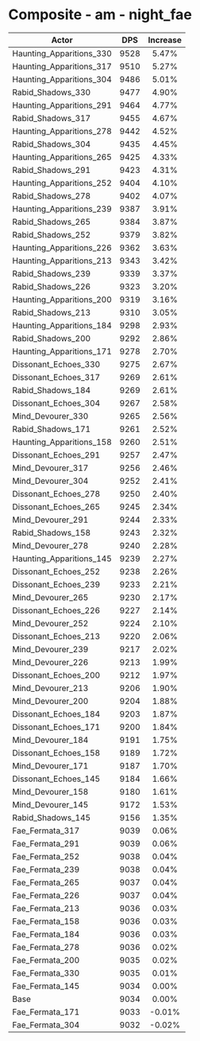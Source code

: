 # Composite - am - night_fae
| Actor | DPS | Increase |
|---|:---:|:---:|
|Haunting_Apparitions_330|9528|5.47%|
|Haunting_Apparitions_317|9510|5.27%|
|Haunting_Apparitions_304|9486|5.01%|
|Rabid_Shadows_330|9477|4.90%|
|Haunting_Apparitions_291|9464|4.77%|
|Rabid_Shadows_317|9455|4.67%|
|Haunting_Apparitions_278|9442|4.52%|
|Rabid_Shadows_304|9435|4.45%|
|Haunting_Apparitions_265|9425|4.33%|
|Rabid_Shadows_291|9423|4.31%|
|Haunting_Apparitions_252|9404|4.10%|
|Rabid_Shadows_278|9402|4.07%|
|Haunting_Apparitions_239|9387|3.91%|
|Rabid_Shadows_265|9384|3.87%|
|Rabid_Shadows_252|9379|3.82%|
|Haunting_Apparitions_226|9362|3.63%|
|Haunting_Apparitions_213|9343|3.42%|
|Rabid_Shadows_239|9339|3.37%|
|Rabid_Shadows_226|9323|3.20%|
|Haunting_Apparitions_200|9319|3.16%|
|Rabid_Shadows_213|9310|3.05%|
|Haunting_Apparitions_184|9298|2.93%|
|Rabid_Shadows_200|9292|2.86%|
|Haunting_Apparitions_171|9278|2.70%|
|Dissonant_Echoes_330|9275|2.67%|
|Dissonant_Echoes_317|9269|2.61%|
|Rabid_Shadows_184|9269|2.61%|
|Dissonant_Echoes_304|9267|2.58%|
|Mind_Devourer_330|9265|2.56%|
|Rabid_Shadows_171|9261|2.52%|
|Haunting_Apparitions_158|9260|2.51%|
|Dissonant_Echoes_291|9257|2.47%|
|Mind_Devourer_317|9256|2.46%|
|Mind_Devourer_304|9252|2.41%|
|Dissonant_Echoes_278|9250|2.40%|
|Dissonant_Echoes_265|9245|2.34%|
|Mind_Devourer_291|9244|2.33%|
|Rabid_Shadows_158|9243|2.32%|
|Mind_Devourer_278|9240|2.28%|
|Haunting_Apparitions_145|9239|2.27%|
|Dissonant_Echoes_252|9238|2.26%|
|Dissonant_Echoes_239|9233|2.21%|
|Mind_Devourer_265|9230|2.17%|
|Dissonant_Echoes_226|9227|2.14%|
|Mind_Devourer_252|9224|2.10%|
|Dissonant_Echoes_213|9220|2.06%|
|Mind_Devourer_239|9217|2.02%|
|Mind_Devourer_226|9213|1.99%|
|Dissonant_Echoes_200|9212|1.97%|
|Mind_Devourer_213|9206|1.90%|
|Mind_Devourer_200|9204|1.88%|
|Dissonant_Echoes_184|9203|1.87%|
|Dissonant_Echoes_171|9200|1.84%|
|Mind_Devourer_184|9191|1.75%|
|Dissonant_Echoes_158|9189|1.72%|
|Mind_Devourer_171|9187|1.70%|
|Dissonant_Echoes_145|9184|1.66%|
|Mind_Devourer_158|9180|1.61%|
|Mind_Devourer_145|9172|1.53%|
|Rabid_Shadows_145|9156|1.35%|
|Fae_Fermata_317|9039|0.06%|
|Fae_Fermata_291|9039|0.06%|
|Fae_Fermata_252|9038|0.04%|
|Fae_Fermata_239|9038|0.04%|
|Fae_Fermata_265|9037|0.04%|
|Fae_Fermata_226|9037|0.04%|
|Fae_Fermata_213|9036|0.03%|
|Fae_Fermata_158|9036|0.03%|
|Fae_Fermata_184|9036|0.03%|
|Fae_Fermata_278|9036|0.02%|
|Fae_Fermata_200|9035|0.02%|
|Fae_Fermata_330|9035|0.01%|
|Fae_Fermata_145|9034|0.00%|
|Base|9034|0.00%|
|Fae_Fermata_171|9033|-0.01%|
|Fae_Fermata_304|9032|-0.02%|
